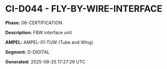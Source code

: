# CI-D044 - FLY-BY-WIRE-INTERFACE

**Phase:** 06-CERTIFICATION

**Description:** FBW interface unit

**AMPEL:** AMPEL-01-TUW (Tube and Wing)

**Segment:** D-DIGITAL

**Generated:** 2025-08-25 17:27:29 UTC

